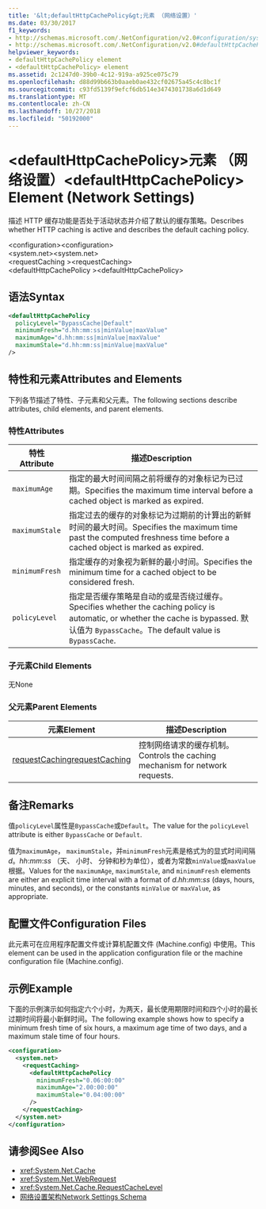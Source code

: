 ```yaml
---
title: '&lt;defaultHttpCachePolicy&gt;元素 （网络设置）'
ms.date: 03/30/2017
f1_keywords:
- http://schemas.microsoft.com/.NetConfiguration/v2.0#configuration/system.net/requestCaching/defaultHttpCachePolicy
- http://schemas.microsoft.com/.NetConfiguration/v2.0#defaultHttpCachePolicy
helpviewer_keywords:
- defaultHttpCachePolicy element
- <defaultHttpCachePolicy> element
ms.assetid: 2c1247d0-39b0-4c12-919a-a925ce075c79
ms.openlocfilehash: d88d99b663b0aaeb0ae432cf02675a45c4c8bc1f
ms.sourcegitcommit: c93fd5139f9efcf6db514e3474301738a6d1d649
ms.translationtype: MT
ms.contentlocale: zh-CN
ms.lasthandoff: 10/27/2018
ms.locfileid: "50192000"
---
```

# <a name="ltdefaulthttpcachepolicygt-element-network-settings"></a><span data-ttu-id="c7b8c-102">&lt;defaultHttpCachePolicy&gt;元素 （网络设置）</span><span class="sxs-lookup"><span data-stu-id="c7b8c-102">&lt;defaultHttpCachePolicy&gt; Element (Network Settings)</span></span>
<span data-ttu-id="c7b8c-103">描述 HTTP 缓存功能是否处于活动状态并介绍了默认的缓存策略。</span><span class="sxs-lookup"><span data-stu-id="c7b8c-103">Describes whether HTTP caching is active and describes the default caching policy.</span></span>  
  
 <span data-ttu-id="c7b8c-104">\<configuration></span><span class="sxs-lookup"><span data-stu-id="c7b8c-104">\<configuration></span></span>  
<span data-ttu-id="c7b8c-105">\<system.net></span><span class="sxs-lookup"><span data-stu-id="c7b8c-105">\<system.net></span></span>  
<span data-ttu-id="c7b8c-106">\<requestCaching ></span><span class="sxs-lookup"><span data-stu-id="c7b8c-106">\<requestCaching></span></span>  
<span data-ttu-id="c7b8c-107">\<defaultHttpCachePolicy ></span><span class="sxs-lookup"><span data-stu-id="c7b8c-107">\<defaultHttpCachePolicy></span></span>  
  
## <a name="syntax"></a><span data-ttu-id="c7b8c-108">语法</span><span class="sxs-lookup"><span data-stu-id="c7b8c-108">Syntax</span></span>  
  
```xml  
<defaultHttpCachePolicy  
  policyLevel="BypassCache|Default"  
  minimumFresh="d.hh:mm:ss|minValue|maxValue"  
  maximumAge="d.hh:mm:ss|minValue|maxValue"  
  maximumStale="d.hh:mm:ss|minValue|maxValue"  
/>  
```  
  
## <a name="attributes-and-elements"></a><span data-ttu-id="c7b8c-109">特性和元素</span><span class="sxs-lookup"><span data-stu-id="c7b8c-109">Attributes and Elements</span></span>  
 <span data-ttu-id="c7b8c-110">下列各节描述了特性、子元素和父元素。</span><span class="sxs-lookup"><span data-stu-id="c7b8c-110">The following sections describe attributes, child elements, and parent elements.</span></span>  
  
### <a name="attributes"></a><span data-ttu-id="c7b8c-111">特性</span><span class="sxs-lookup"><span data-stu-id="c7b8c-111">Attributes</span></span>  
  
|<span data-ttu-id="c7b8c-112">特性</span><span class="sxs-lookup"><span data-stu-id="c7b8c-112">Attribute</span></span>|<span data-ttu-id="c7b8c-113">描述</span><span class="sxs-lookup"><span data-stu-id="c7b8c-113">Description</span></span>|  
|---------------|-----------------|  
|`maximumAge`|<span data-ttu-id="c7b8c-114">指定的最大时间间隔之前将缓存的对象标记为已过期。</span><span class="sxs-lookup"><span data-stu-id="c7b8c-114">Specifies the maximum time interval before a cached object is marked as expired.</span></span>|  
|`maximumStale`|<span data-ttu-id="c7b8c-115">指定过去的缓存的对象标记为过期前的计算出的新鲜时间的最大时间。</span><span class="sxs-lookup"><span data-stu-id="c7b8c-115">Specifies the maximum time past the computed freshness time before a cached object is marked as expired.</span></span>|  
|`minimumFresh`|<span data-ttu-id="c7b8c-116">指定缓存的对象视为新鲜的最小时间。</span><span class="sxs-lookup"><span data-stu-id="c7b8c-116">Specifies the minimum time for a cached object to be considered fresh.</span></span>|  
|`policyLevel`|<span data-ttu-id="c7b8c-117">指定是否缓存策略是自动的或是否绕过缓存。</span><span class="sxs-lookup"><span data-stu-id="c7b8c-117">Specifies whether the caching policy is automatic, or whether the cache is bypassed.</span></span> <span data-ttu-id="c7b8c-118">默认值为 `BypassCache`。</span><span class="sxs-lookup"><span data-stu-id="c7b8c-118">The default value is `BypassCache`.</span></span>|  
  
### <a name="child-elements"></a><span data-ttu-id="c7b8c-119">子元素</span><span class="sxs-lookup"><span data-stu-id="c7b8c-119">Child Elements</span></span>  
 <span data-ttu-id="c7b8c-120">无</span><span class="sxs-lookup"><span data-stu-id="c7b8c-120">None</span></span>  
  
### <a name="parent-elements"></a><span data-ttu-id="c7b8c-121">父元素</span><span class="sxs-lookup"><span data-stu-id="c7b8c-121">Parent Elements</span></span>  
  
|<span data-ttu-id="c7b8c-122">元素</span><span class="sxs-lookup"><span data-stu-id="c7b8c-122">Element</span></span>|<span data-ttu-id="c7b8c-123">描述</span><span class="sxs-lookup"><span data-stu-id="c7b8c-123">Description</span></span>|  
|-------------|-----------------|  
|[<span data-ttu-id="c7b8c-124">requestCaching</span><span class="sxs-lookup"><span data-stu-id="c7b8c-124">requestCaching</span></span>](../../../../../docs/framework/configure-apps/file-schema/network/requestcaching-element-network-settings.md)|<span data-ttu-id="c7b8c-125">控制网络请求的缓存机制。</span><span class="sxs-lookup"><span data-stu-id="c7b8c-125">Controls the caching mechanism for network requests.</span></span>|  
  
## <a name="remarks"></a><span data-ttu-id="c7b8c-126">备注</span><span class="sxs-lookup"><span data-stu-id="c7b8c-126">Remarks</span></span>  
 <span data-ttu-id="c7b8c-127">值`policyLevel`属性是`BypassCache`或`Default`。</span><span class="sxs-lookup"><span data-stu-id="c7b8c-127">The value for the `policyLevel` attribute is either `BypassCache` or `Default`.</span></span>  
  
 <span data-ttu-id="c7b8c-128">值为`maximumAge`， `maximumStale`，并`minimumFresh`元素是格式为的显式时间间隔*d*。*hh*:*mm*:*ss* （天、 小时、 分钟和秒为单位），或者为常数`minValue`或`maxValue`根据。</span><span class="sxs-lookup"><span data-stu-id="c7b8c-128">Values for the `maximumAge`, `maximumStale`, and `minimumFresh` elements are either an explicit time interval with a format of *d*.*hh*:*mm*:*ss* (days, hours, minutes, and seconds), or the constants `minValue` or `maxValue`, as appropriate.</span></span>  
  
## <a name="configuration-files"></a><span data-ttu-id="c7b8c-129">配置文件</span><span class="sxs-lookup"><span data-stu-id="c7b8c-129">Configuration Files</span></span>  
 <span data-ttu-id="c7b8c-130">此元素可在应用程序配置文件或计算机配置文件 (Machine.config) 中使用。</span><span class="sxs-lookup"><span data-stu-id="c7b8c-130">This element can be used in the application configuration file or the machine configuration file (Machine.config).</span></span>  
  
## <a name="example"></a><span data-ttu-id="c7b8c-131">示例</span><span class="sxs-lookup"><span data-stu-id="c7b8c-131">Example</span></span>  
 <span data-ttu-id="c7b8c-132">下面的示例演示如何指定六个小时，为两天，最长使用期限时间和四个小时的最长过期时间将最小新鲜时间。</span><span class="sxs-lookup"><span data-stu-id="c7b8c-132">The following example shows how to specify a minimum fresh time of six hours, a maximum age time of two days, and a maximum stale time of four hours.</span></span>  
  
```xml  
<configuration>  
  <system.net>  
    <requestCaching>  
      <defaultHttpCachePolicy  
        minimumFresh="0.06:00:00"  
        maximumAge="2.00:00:00"  
        maximumStale="0.04:00:00"
      />  
    </requestCaching>  
  </system.net>  
</configuration>  
```  
  
## <a name="see-also"></a><span data-ttu-id="c7b8c-133">请参阅</span><span class="sxs-lookup"><span data-stu-id="c7b8c-133">See Also</span></span>  
- <xref:System.Net.Cache>  
- <xref:System.Net.WebRequest>  
- <xref:System.Net.Cache.RequestCacheLevel>  
- [<span data-ttu-id="c7b8c-134">网络设置架构</span><span class="sxs-lookup"><span data-stu-id="c7b8c-134">Network Settings Schema</span></span>](../../../../../docs/framework/configure-apps/file-schema/network/index.md)
